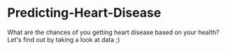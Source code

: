 # Predicting-Heart-Disease
What are the chances of you getting heart disease based on your health? Let's find out by taking a look at data ;)

